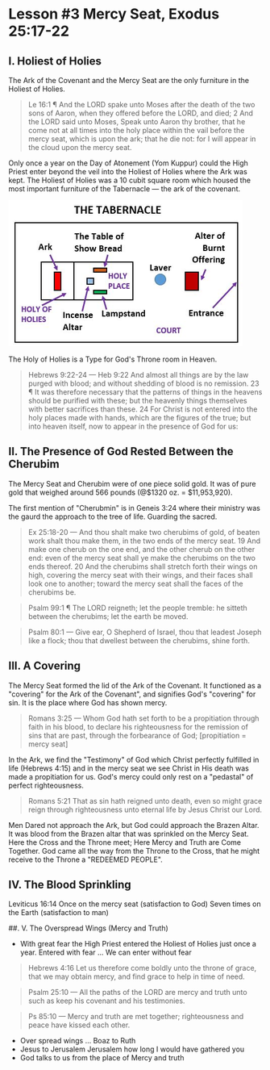 # Lesson #3 Mercy Seat, Exodus 25:17-22

## I. Holiest of Holies

The Ark of the Covenant and the Mercy Seat are the only furniture in the Holiest of Holies.

> Le 16:1 ¶ And the LORD spake unto Moses after the death of the two sons of Aaron, when they offered before the LORD, and died; 2 And the LORD said unto Moses, Speak unto Aaron thy brother, that he come not at all times into the holy place within the vail before the mercy seat, which is upon the ark; that he die not: for I will appear in the cloud upon the mercy seat.

Only once a year on the Day of Atonement (Yom Kuppur) could the High Priest enter beyond the veil into the Holiest of Holies where the Ark was kept. The Holiest of Holies was a 10 cubit square room which housed the most important furniture of the Tabernacle &mdash; the ark of the covenant.

![Tabernacle Layout](tabernacle-layout.jpg "Tabernacle Layout")

The Holy of Holies is a Type for God's Throne room in Heaven.

> Hebrews 9:22-24 &mdash; Heb 9:22 And almost all things are by the law purged with blood; and without shedding of blood is no remission. 23 ¶ It was therefore necessary that the patterns of things in the heavens should be purified with these; but the heavenly things themselves with better sacrifices than these. 24 For Christ is not entered into the holy places made with hands, which are the figures of the true; but into heaven itself, now to appear in the presence of God for us:

## II. The Presence of God Rested Between the Cherubim

The Mercy Seat and Cherubim were of one piece solid gold. It was of pure gold that weighed around 566 pounds (@$1320 oz. = $11,953,920).

The first mention of "Cherubmin" is in Geneis 3:24 where their ministry was the gaurd the approach to the tree of life. Guarding the sacred.

> Ex 25:18-20 &mdash; And thou shalt make two cherubims of gold, of beaten work shalt thou make them, in the two ends of the mercy seat. 19 And make one cherub on the one end, and the other cherub on the other end: even of the mercy seat shall ye make the cherubims on the two ends thereof. 20 And the cherubims shall stretch forth their wings on high, covering the mercy seat with their wings, and their faces shall look one to another; toward the mercy seat shall the faces of the cherubims be.

<!-- -->

> Psalm 99:1 ¶ The LORD reigneth; let the people tremble: he sitteth between the cherubims; let the earth be moved.

<!-- -->

> Psalm 80:1 &mdash; Give ear, O Shepherd of Israel, thou that leadest Joseph like a flock; thou that dwellest between the cherubims, shine forth.


## III. A Covering

The Mercy Seat formed the lid of the Ark of the Covenant.  It functioned as a "covering" for the Ark of the Covenant", and signifies God's "covering" for sin. It is the place where God has shown mercy.

> Romans 3:25 &mdash; Whom God hath set forth to be a propitiation through faith in his blood, to declare his righteousness for the remission of sins that are past, through the forbearance of God; [propitiation = mercy seat]

In the Ark, we find the "Testimony" of God which Christ perfectly fulfilled in life (Hebrews 4:15) and in the mercy seat we see Christ in His death was made a propitiation for us. God's mercy could only rest on a "pedastal" of perfect righteousness.

> Romans 5:21 That as sin hath reigned unto death, even so might grace reign through righteousness unto eternal life by Jesus Christ our Lord.

Men Dared not approach the Ark, but God could approach the Brazen Altar. It was blood from the Brazen altar that was sprinkled on the Mercy Seat. Here the Cross and the Throne meet; Here Mercy and Truth are Come Together. God came all the way from the Throne to the Cross, that he might receive to the Throne a "REDEEMED PEOPLE".

## IV. The Blood Sprinkling

Leviticus 16:14
Once on the mercy seat (satisfaction to God)
Seven times on the Earth (satisfaction to man)

##. V. The Overspread Wings (Mercy and Truth)

- With great fear the High Priest entered the Holiest of Holies just once a year. Entered with fear ... We can enter without fear

>  Hebrews 4:16 Let us therefore come boldly unto the throne of grace, that we may obtain mercy, and find grace to help in time of need.

<!-- -->

>  Psalm 25:10 &mdash;  All the paths of the LORD are mercy and truth unto such as keep his covenant and his testimonies.
<!-- -->
>  Ps 85:10 &mdash; Mercy and truth are met together; righteousness and peace have kissed each other.
<!-- -->

- Over spread wings ... Boaz to Ruth
- Jesus to Jerusalem Jerusalem how long I would have gathered you
- God talks to us from the place of Mercy and truth

